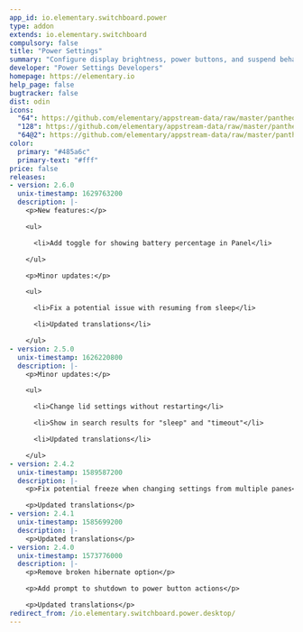 ```yaml
---
app_id: io.elementary.switchboard.power
type: addon
extends: io.elementary.switchboard
compulsory: false
title: "Power Settings"
summary: "Configure display brightness, power buttons, and suspend behavior"
developer: "Power Settings Developers"
homepage: https://elementary.io
help_page: false
bugtracker: false
dist: odin
icons:
  "64": https://github.com/elementary/appstream-data/raw/master/pantheon-data/main/icons/64x64/switchboard-plug-power_preferences-system-power.png
  "128": https://github.com/elementary/appstream-data/raw/master/pantheon-data/main/icons/128x128/switchboard-plug-power_preferences-system-power.png
  "64@2": https://github.com/elementary/appstream-data/raw/master/pantheon-data/main/icons/64x64@2/switchboard-plug-power_preferences-system-power.png
color:
  primary: "#485a6c"
  primary-text: "#fff"
price: false
releases:
- version: 2.6.0
  unix-timestamp: 1629763200
  description: |-
    <p>New features:</p>

    <ul>

      <li>Add toggle for showing battery percentage in Panel</li>

    </ul>

    <p>Minor updates:</p>

    <ul>

      <li>Fix a potential issue with resuming from sleep</li>

      <li>Updated translations</li>

    </ul>
- version: 2.5.0
  unix-timestamp: 1626220800
  description: |-
    <p>Minor updates:</p>

    <ul>

      <li>Change lid settings without restarting</li>

      <li>Show in search results for "sleep" and "timeout"</li>

      <li>Updated translations</li>

    </ul>
- version: 2.4.2
  unix-timestamp: 1589587200
  description: |-
    <p>Fix potential freeze when changing settings from multiple panes</p>

    <p>Updated translations</p>
- version: 2.4.1
  unix-timestamp: 1585699200
  description: |-
    <p>Updated translations</p>
- version: 2.4.0
  unix-timestamp: 1573776000
  description: |-
    <p>Remove broken hibernate option</p>

    <p>Add prompt to shutdown to power button actions</p>

    <p>Updated translations</p>
redirect_from: /io.elementary.switchboard.power.desktop/
---
```


